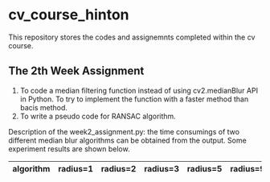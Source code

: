 # cv_course_hinton
This repository stores the codes and assignemnts completed within the cv course. 

## The 2th Week Assignment
1. To code a median filtering function instead of using cv2.medianBlur API in Python. To try to implement the function with a faster method than bacis method.
2. To write a pseudo code for RANSAC algorithm.

Description of the week2_assignment.py: the time consumings of two different median blur algorithms can be obtained from the output. Some experiment results are shown below.


algorithm|radius=1|radius=2|radius=3|radius=5|radius=9|radius=13
|:-:|:-:|:-:|:-:|:-:|:-:|:-:|

